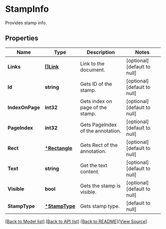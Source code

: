 # StampInfo
Provides stamp info.

## Properties
Name | Type | Description | Notes
------------ | ------------- | ------------- | -------------
**Links** | [**[]Link**](Link.md) | Link to the document. | [optional] [default to null]
**Id** | **string** | Gets ID of the stamp. | [optional] [default to null]
**IndexOnPage** | **int32** | Gets index on page of the stamp. | [optional] [default to null]
**PageIndex** | **int32** | Gets PageIndex of the annotation. | [optional] [default to null]
**Rect** | [***Rectangle**](Rectangle.md) | Gets Rect of the annotation. | [optional] [default to null]
**Text** | **string** | Get the text content. | [optional] [default to null]
**Visible** | **bool** | Gets the stamp is visible. | [optional] [default to null]
**StampType** | [***StampType**](StampType.md) | Gets stamp type. | [default to null]

[[Back to Model list]](../README.md#documentation-for-models) [[Back to API list]](../README.md#documentation-for-api-endpoints) [[Back to README]](../README.md)[[View Source]](../stamp_info.go)


